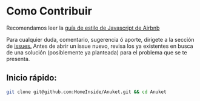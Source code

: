 # Como Contribuir

Recomendamos leer la [guía de estilo de Javascript de Airbnb](https://github.com/airbnb/javascript)

Para cualquier duda, comentario, sugerencia ó aporte, dirigete a la sección de [issues.](https://github.com/HomeInside/Anuket/issues)
Antes de abrir un issue nuevo, revisa los ya existentes en busca de una solución (posiblemente ya planteada) para el problema que se te presenta.

## Inicio rápido:

```bash
git clone git@github.com:HomeInside/Anuket.git && cd Anuket
```
